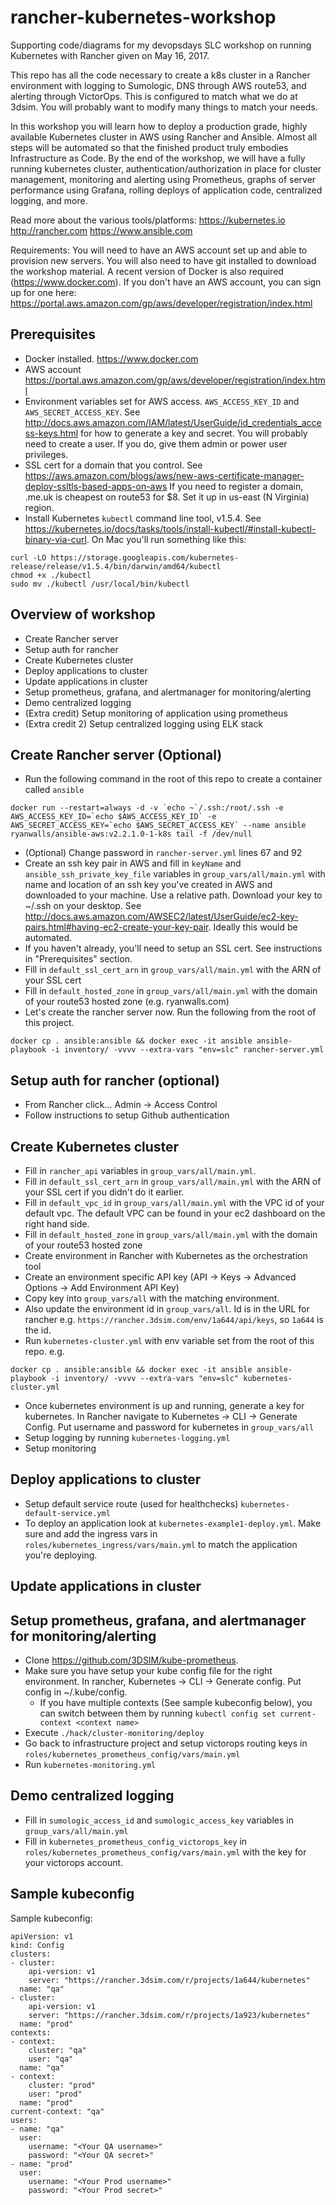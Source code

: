 # rancher-kubernetes-workshop
Supporting code/diagrams for my devopsdays SLC workshop on running Kubernetes with Rancher given on May 16, 2017.

This repo has all the code necessary to create a k8s cluster in a Rancher environment with logging to Sumologic, DNS through AWS route53,
and alerting through VictorOps.  This is configured to match what we do at 3dsim.  You will probably want to modify many things to match your needs.

In this workshop you will learn how to deploy a production grade, highly available Kubernetes cluster in AWS using Rancher and Ansible.  Almost all steps will be automated so that the finished product truly embodies Infrastructure as Code.  By the end of the workshop, we will have a fully running kubernetes cluster, authentication/authorization in place for cluster management, monitoring and alerting using Prometheus, graphs of server performance using Grafana, rolling deploys of application code, centralized logging, and more.

Read more about the various tools/platforms:
https://kubernetes.io
http://rancher.com
https://www.ansible.com

Requirements: You will need to have an AWS account set up and able to provision new servers.  You will also need to have git installed to download the workshop material.  A recent version of Docker is also required (https://www.docker.com).  If you don't have an AWS account, you can sign up for one here: https://portal.aws.amazon.com/gp/aws/developer/registration/index.html

## Prerequisites
* Docker installed.  https://www.docker.com
* AWS account  https://portal.aws.amazon.com/gp/aws/developer/registration/index.html
* Environment variables set for AWS access.  `AWS_ACCESS_KEY_ID` and `AWS_SECRET_ACCESS_KEY`.  See
http://docs.aws.amazon.com/IAM/latest/UserGuide/id_credentials_access-keys.html for how to generate a key and secret.  You will probably need to create a user.  If you do, give them admin or power user privileges.
* SSL cert for a domain that you control.  See https://aws.amazon.com/blogs/aws/new-aws-certificate-manager-deploy-ssltls-based-apps-on-aws
If you need to register a domain, .me.uk is cheapest on route53 for $8.  Set it up in us-east (N Virginia) region.
* Install Kubernetes `kubectl` command line tool, v1.5.4.  See https://kubernetes.io/docs/tasks/tools/install-kubectl/#install-kubectl-binary-via-curl.  On Mac you'll run something like this:
```
curl -LO https://storage.googleapis.com/kubernetes-release/release/v1.5.4/bin/darwin/amd64/kubectl
chmod +x ./kubectl
sudo mv ./kubectl /usr/local/bin/kubectl
```

## Overview of workshop
* Create Rancher server
* Setup auth for rancher
* Create Kubernetes cluster
* Deploy applications to cluster
* Update applications in cluster
* Setup prometheus, grafana, and alertmanager for monitoring/alerting
* Demo centralized logging
* (Extra credit) Setup monitoring of application using prometheus
* (Extra credit 2) Setup centralized logging using ELK stack

## Create Rancher server (Optional)
* Run the following command in the root of this repo to create a container called `ansible`
```
docker run --restart=always -d -v `echo ~`/.ssh:/root/.ssh -e AWS_ACCESS_KEY_ID=`echo $AWS_ACCESS_KEY_ID` -e AWS_SECRET_ACCESS_KEY=`echo $AWS_SECRET_ACCESS_KEY` --name ansible ryanwalls/ansible-aws:v2.2.1.0-1-k8s tail -f /dev/null
```
* (Optional) Change password in `rancher-server.yml` lines 67 and 92
* Create an ssh key pair in AWS and fill in `keyName` and `ansible_ssh_private_key_file` variables in `group_vars/all/main.yml` with name and location of an ssh key you've created in AWS and downloaded to your machine.
Use a relative path.  Download your key to ~/.ssh on your desktop.  See http://docs.aws.amazon.com/AWSEC2/latest/UserGuide/ec2-key-pairs.html#having-ec2-create-your-key-pair.  Ideally this would be automated.
* If you haven't already, you'll need to setup an SSL cert.  See instructions in "Prerequisites" section.
* Fill in `default_ssl_cert_arn` in `group_vars/all/main.yml` with the ARN of your SSL cert
* Fill in `default_hosted_zone` in `group_vars/all/main.yml` with the domain of your route53 hosted zone (e.g. ryanwalls.com)
* Let's create the rancher server now.  Run the following from the root of this project.
```
docker cp . ansible:ansible && docker exec -it ansible ansible-playbook -i inventory/ -vvvv --extra-vars "env=slc" rancher-server.yml
```

## Setup auth for rancher (optional)
* From Rancher click... Admin -> Access Control
* Follow instructions to setup Github authentication

## Create Kubernetes cluster
* Fill in `rancher_api` variables in `group_vars/all/main.yml`.
* Fill in `default_ssl_cert_arn` in `group_vars/all/main.yml` with the ARN of your SSL cert if you didn't do it earlier.
* Fill in `default_vpc_id` in `group_vars/all/main.yml` with the VPC id of your default vpc.  The default VPC can be found in your ec2 dashboard on the right hand side.
* Fill in `default_hosted_zone` in `group_vars/all/main.yml` with the domain of your route53 hosted zone
* Create environment in Rancher with Kubernetes as the orchestration tool
* Create an environment specific API key (API -> Keys -> Advanced Options -> Add Environment API Key)
* Copy key into `group_vars/all` with the matching environment.
* Also update the environment id in `group_vars/all`.  Id is in the URL for rancher e.g. `https://rancher.3dsim.com/env/1a644/api/keys`, so `1a644` is the id.
* Run `kubernetes-cluster.yml` with env variable set from the root of this repo.  e.g.

```
docker cp . ansible:ansible && docker exec -it ansible ansible-playbook -i inventory/ -vvvv --extra-vars "env=slc" kubernetes-cluster.yml
```

* Once kubernetes environment is up and running, generate a key for kubernetes.  In Rancher navigate to Kubernetes -> CLI -> Generate Config.
Put username and password for kubernetes in `group_vars/all`
* Setup logging by running `kubernetes-logging.yml`
* Setup monitoring


## Deploy applications to cluster
* Setup default service route (used for healthchecks) `kubernetes-default-service.yml`
* To deploy an application look at `kubernetes-example1-deploy.yml`.  Make sure and add the ingress vars in
`roles/kubernetes_ingress/vars/main.yml` to match the application you're deploying.

## Update applications in cluster

## Setup prometheus, grafana, and alertmanager for monitoring/alerting
* Clone https://github.com/3DSIM/kube-prometheus.
* Make sure you have setup your kube config file for the right environment.  In rancher, Kubernetes -> CLI -> Generate config.  Put config in ~/.kube/config.
  * If you have multiple contexts (See sample kubeconfig below), you can switch between them by running `kubectl config set current-context <context name>`
* Execute `./hack/cluster-monitoring/deploy`
* Go back to infrastructure project and setup victorops routing keys in `roles/kubernetes_prometheus_config/vars/main.yml`
* Run `kubernetes-monitoring.yml`

## Demo centralized logging




* Fill in `sumologic_access_id` and `sumologic_access_key` variables in `group_vars/all/main.yml`
* Fill in `kubernetes_prometheus_config_victorops_key` in `roles/kubernetes_prometheus_config/vars/main.yml` with the key for your victorops account.


## Sample kubeconfig
Sample kubeconfig:

```
apiVersion: v1
kind: Config
clusters:
- cluster:
    api-version: v1
    server: "https://rancher.3dsim.com/r/projects/1a644/kubernetes"
  name: "qa"
- cluster:
    api-version: v1
    server: "https://rancher.3dsim.com/r/projects/1a923/kubernetes"
  name: "prod"
contexts:
- context:
    cluster: "qa"
    user: "qa"
  name: "qa"
- context:
    cluster: "prod"
    user: "prod"
  name: "prod"
current-context: "qa"
users:
- name: "qa"
  user:
    username: "<Your QA username>"
    password: "<Your QA secret>"
- name: "prod"
  user:
    username: "<Your Prod username>"
    password: "<Your Prod secret>"
```